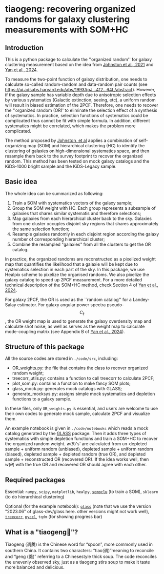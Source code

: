 # tiaogeng: recovering organized randoms for galaxy clustering measurements with SOM+HC

## Introduction

This is a python package to calculate the ''organized random'' for galaxy clustering measurement based on the idea from [Johnston et al., 2021](https://arxiv.org/abs/2012.08467) and [Yan et al., 2024](https://arxiv.org/abs/2410.23141).

To measure the two-point function of galaxy distribution, one needs to calculate so-called random-random and data-random pair counts (see https://ui.adsabs.harvard.edu/abs/1993ApJ...412...64L/abstract). However, if the galaxy sample has variable depth due to anisotropic selection effects by various systematics (Galactic extinction, seeing, etc), a uniform random will result in biased estimation of the 2PCF. Therefore, one needs to recover the ''organized random (OR)' to eliminate the selection effect of a synthesis of systematics. In practice, selection functions of systematics could be complicated thus cannot be fit with simple formula. In addition, different systematics might be correlated, which makes the problem more complicated.

The method proposed by [Johnston, et al](https://arxiv.org/abs/2012.08467) applies a combination of self-organizing map (SOM) and hierarchical clustering (HC) to identify the clustering of galaxies on high-dimensional systematics space, and then resample them back to the survey footprint to recover the organized random. This method has been tested on mock galaxy catalogs and the KiDS-1000 bright sample and the KiDS-Legacy sample.

## Basic idea

The whole idea can be summarized as following:

1. Train a SOM with systematics vectors of the galaxy sample;
2. Group the SOM weight with HC. Each group represents a subsample of galaxies that shares similar systematis and therefore selections;
3. Map galaxies from each hierarchical cluster back to the sky. Galaxies from one cluster occuples disjoint sky regions that shares approximately the same selection function;
4. Resample galaxies randomly in each disjoint region according the galaxy number of corresponding hierarchical cluster;
5. Combine the resampled "galaxies" from all the clusters to get the OR catalog.

In practice, the organized randoms are reconstructed as a pixelized weight map that quantifies the likelihood that a galaxie will be kept due to systematics selection in each part of the sky. In this package, we use Healpix scheme to pixelize the organised randoms. We also pixelize the galaxy catalog to speed up 2PCF measurement. For a more detailed technical description of the SOM+HC method, check Section 4 of [Yan et al., 2024](https://arxiv.org/abs/2410.23141).

For galaxy 2PCF, the OR is used as the ``random catalog'' for a Landey-Salay estimator. For galaxy angular power spectra pseudo-$$C_{\ell}$$, the OR weight map is used to generate the galaxy overdensity map and calculate shot noise, as well as serves as the weight map to calculate mode-coupling matrix (see Appendix B of [Yan et al., 2024](https://arxiv.org/abs/2410.23141)).

## Structure of this package

All the source codes are stored in `./code/src`, including:

- OR_weights.py: the file that contains the class to recover organized random weight;
- treecorr_utils.py: contains a function to call treecorr to calculate 2PCF;
- plot_som.py: contains a function to make fancy SOM plots;
- glass_mock.py: generates mock catalogs with GLASS;
- generate_mocksys.py: assigns simple mock systematics and depletion functions to a galaxy sample.

In these files, only `OR_weights.py` is essential, and users are welcome to use their own codes to generate mock sample, calculate 2PCF and visualize them.

An example notebook is given in `./code/notebooks` which reads a mock catalog generated by the [GLASS](https://glass.readthedocs.io/en/stable/) package. Then it adds three types of systematics with simple depletion functions and train a SOM+HC to recover the organized random weight. $w(\theta)$'s' are calculated from un-depleted sample + uniform random (unbiased), depleted sample + uniform random (biased), depleted sample + depleted random (true OR), and depleted sample + reconstructed OR (recovered OR). If the idea works well, then $w(\theta)$ with the true OR and recovered OR should agree with each other.

## Required packages

Essential: `numpy`, `scipy`, `matplotlib`, `healpy`, [`somoclu`](https://somoclu.readthedocs.io/en/stable/) (to train a SOM), `sklearn` (to do hierarchical clustering)

Optional (for the example notebook): [`glass`](https://glass.readthedocs.io/en/stable/) (note that we use the version "2023.06" of glass-dev/glass here. other versions might not work well), [`treecorr`](https://rmjarvis.github.io/TreeCorr/_build/html/index.html), [`pyccl`](https://ccl.readthedocs.io/en/latest/index.html), `tqdm` (for showing progress bar)

## What is a "tiaogeng🥄"?

Tiaogeng (调羹) is the Chinese word for “spoon”, more commonly used in southern China. It contains two characters: “tiao(调)”meaning to reconcile and “geng (羹)” referring to a Chinesestyle thick soup. The code reconciles the unevenly observed sky, just as a tiaogeng stirs soup to make it taste more balanced and delicious.